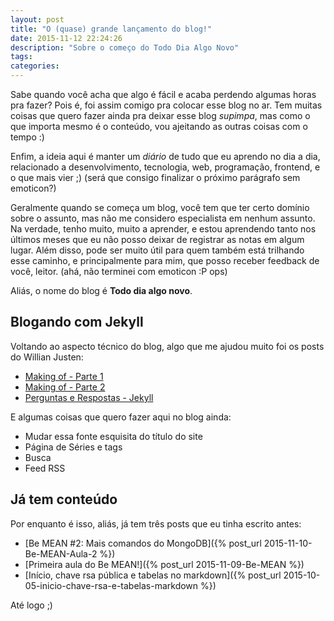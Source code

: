 ```yaml
---
layout: post
title: "O (quase) grande lançamento do blog!"
date: 2015-11-12 22:24:26
description: "Sobre o começo do Todo Dia Algo Novo"
tags:
categories:
---
```


Sabe quando você acha que algo é fácil e acaba perdendo algumas horas pra fazer? Pois é, foi assim comigo pra colocar esse blog no ar. Tem muitas coisas que quero fazer ainda pra deixar esse blog *supimpa*, mas como o que importa mesmo é o conteúdo, vou ajeitando as outras coisas com o tempo :)

Enfim, a ideia aqui é manter um *diário* de tudo que eu aprendo no dia a dia, relacionado a desenvolvimento, tecnologia, web, programação, frontend, e o que mais vier ;) (será que consigo finalizar o próximo parágrafo sem emoticon?)

Geralmente quando se começa um blog, você tem que ter certo domínio sobre o assunto, mas não me considero especialista em nenhum assunto. Na verdade, tenho muito, muito a aprender, e estou aprendendo tanto nos últimos meses que eu não posso deixar de registrar as notas em algum lugar. Além disso, pode ser muito útil para quem também está trilhando esse caminho, e principalmente para mim, que posso receber feedback de você, leitor. (ahá, não terminei com emoticon :P ops)

Aliás, o nome do blog é **Todo dia algo novo**.

## Blogando com Jekyll

Voltando ao aspecto técnico do blog, algo que me ajudou muito foi os posts do Willian Justen:

- [Making of - Parte 1](http://willianjusten.com.br/making-of-parte-1/)
- [Making of - Parte 2](http://willianjusten.com.br/making-of-parte-2/)
- [Perguntas e Respostas - Jekyll](http://willianjusten.com.br/perguntas-e-respostas-jekyll/)

E algumas coisas que quero fazer aqui no blog ainda:

- Mudar essa fonte esquisita do título do site
- Página de Séries e tags
- Busca
- Feed RSS

## Já tem conteúdo

Por enquanto é isso, aliás, já tem três posts que eu tinha escrito antes:

- [Be MEAN #2: Mais comandos do MongoDB]({% post_url 2015-11-10-Be-MEAN-Aula-2 %})
- [Primeira aula do Be MEAN!]({% post_url 2015-11-09-Be-MEAN %})
- [Início, chave rsa pública e tabelas no markdown]({% post_url 2015-10-05-inicio-chave-rsa-e-tabelas-markdown %})

Até logo ;)
